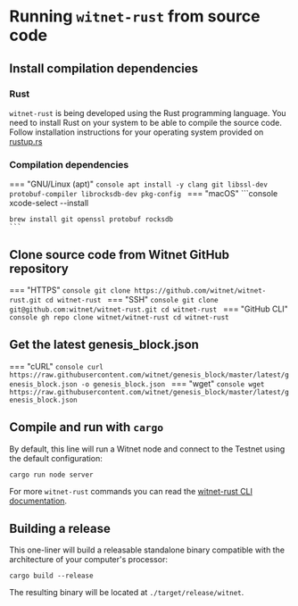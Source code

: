 # Running `witnet-rust` from source code

## Install compilation dependencies

### Rust 

`witnet-rust` is being developed using the Rust programming language.
You need to install Rust on your system to be able to compile the source code.
Follow installation instructions for your operating system provided on [rustup.rs][rustup]

### Compilation dependencies

=== "GNU/Linux (apt)"
	```console
    apt install -y clang git libssl-dev protobuf-compiler librocksdb-dev pkg-config
    ```
=== "macOS"
	```console
    xcode-select --install
    
    brew install git openssl protobuf rocksdb
    ```

## Clone source code from Witnet GitHub repository

=== "HTTPS"
	```console
    git clone https://github.com/witnet/witnet-rust.git
    cd witnet-rust
    ```
=== "SSH"
    ```console
    git clone git@github.com:witnet/witnet-rust.git
    cd witnet-rust
    ```
=== "GitHub CLI"
    ```console
    gh repo clone witnet/witnet-rust
    cd witnet-rust
    ```

## Get the latest genesis_block.json

=== "cURL"
    ```console
    curl https://raw.githubusercontent.com/witnet/genesis_block/master/latest/genesis_block.json -o genesis_block.json
    ```
=== "wget"
    ```console
    wget https://raw.githubusercontent.com/witnet/genesis_block/master/latest/genesis_block.json
    ```

## Compile and run with `cargo`

By default, this line will run a Witnet node and connect to the Testnet using the default configuration:

```console
cargo run node server
```

For more `witnet-rust` commands you can read the [witnet-rust CLI documentation][CLI].

## Building a release

This one-liner will build a releasable standalone binary compatible with the architecture of your computer's processor:

```console
cargo build --release
```

The resulting binary will be located at `./target/release/witnet`.

[rustup]: https://rustup.rs/
[CLI]: /node-operators/cli
